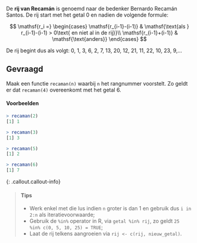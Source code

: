 De **rij van Recamán** is genoemd naar de bedenker Bernardo Recamán Santos. De rij start met het getal 0 en nadien de volgende formule:

$$
  \mathsf{r_i =} \begin{cases}
  \mathsf{r_{i-1}-(i-1)} & \mathsf{\text{als } r_{i-1}-(i-1) > 0\text{ en niet al in de rij}}\\
  \mathsf{r_{i-1}+(i-1)} & \mathsf{\text{anders}}
  \end{cases}
$$

De rij begint dus als volgt: 0, 1, 3, 6, 2, 7, 13, 20, 12, 21, 11, 22, 10, 23, 9,...

## Gevraagd

Maak een functie `recaman(n)` waarbij `n` het rangnummer voorstelt. Zo geldt er dat `recaman(4)` overeenkomt met het getal 6.

#### Voorbeelden

```R
> recaman(2)
[1] 1
```

```R
> recaman(3)
[1] 3
```

```R
> recaman(5)
[1] 2
```

```R
> recaman(6)
[1] 7
```

{: .callout.callout-info}
>#### Tips
>
> - Werk enkel met die lus indien `n` groter is dan 1 en gebruik dus `i in 2:n` als iteratievoorwaarde;
> - Gebruik de `%in%` operator in R, via `getal %in% rij`, zo geldt `25 %in% c(0, 5, 10, 25) = TRUE`;
> - Laat de rij telkens aangroeien via `rij <- c(rij, nieuw_getal)`.